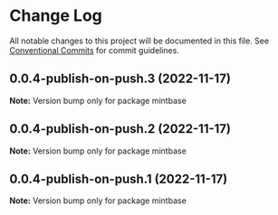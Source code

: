 # Change Log

All notable changes to this project will be documented in this file.
See [Conventional Commits](https://conventionalcommits.org) for commit guidelines.

## 0.0.4-publish-on-push.3 (2022-11-17)

**Note:** Version bump only for package mintbase





## 0.0.4-publish-on-push.2 (2022-11-17)

**Note:** Version bump only for package mintbase





## 0.0.4-publish-on-push.1 (2022-11-17)

**Note:** Version bump only for package mintbase
